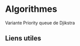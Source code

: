 # Algorithmes

<Posts/>

<st c="r">Variante Priority queue de Djikstra</st>

<h2>Liens utiles</h2>

<Col proportions="6/6" vAlign="0">
<template slot="left">

<Card header="Visualisation">

* [visualgo.net](https://visualgo.net/en/heap?slide=1)
* [baseCS](https://medium.com/basecs)
* [Vue-tree-chart](https://github.com/tower1229/Vue-Tree-Chart)

</Card>

</template>
<template slot="right">

<Card header="Charts">

* [chartsJS](https://www.chartjs.org/)
* [chartkick](https://chartkick.com/vue)
* [ascii-tree](https://github.com/antonmedv/asciitree)

</Card>

</template>
</Col>



<Col proportions="6/6" vAlign="0">
<template slot="left">

<Card header="Tutos">

* [programiz](https://www.programiz.com/)

</Card>

</template>
<template slot="right">



</template>
</Col>


